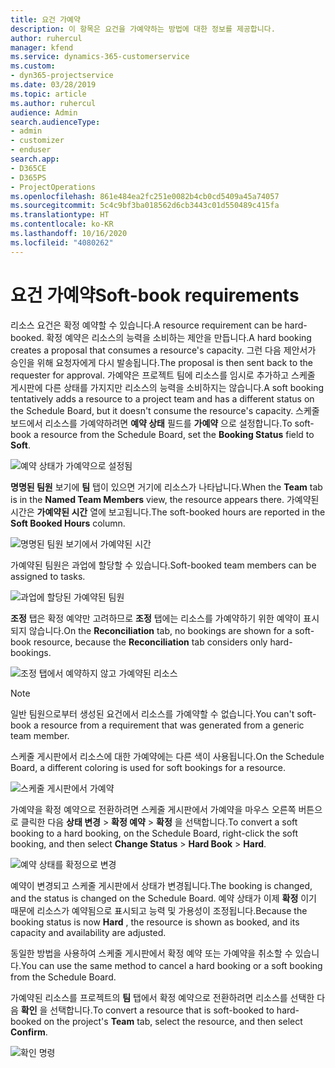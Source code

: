 ```yaml
---
title: 요건 가예약
description: 이 항목은 요건을 가예약하는 방법에 대한 정보를 제공합니다.
author: ruhercul
manager: kfend
ms.service: dynamics-365-customerservice
ms.custom:
- dyn365-projectservice
ms.date: 03/28/2019
ms.topic: article
ms.author: ruhercul
audience: Admin
search.audienceType:
- admin
- customizer
- enduser
search.app:
- D365CE
- D365PS
- ProjectOperations
ms.openlocfilehash: 861e484ea2fc251e0082b4cb0cd5409a45a74057
ms.sourcegitcommit: 5c4c9bf3ba018562d6cb3443c01d550489c415fa
ms.translationtype: HT
ms.contentlocale: ko-KR
ms.lasthandoff: 10/16/2020
ms.locfileid: "4080262"
---
```

# <a name="soft-book-requirements"></a><span data-ttu-id="db7a7-103">요건 가예약</span><span class="sxs-lookup"><span data-stu-id="db7a7-103">Soft-book requirements</span></span>

<span data-ttu-id="db7a7-104">리소스 요건은 확정 예약할 수 있습니다.</span><span class="sxs-lookup"><span data-stu-id="db7a7-104">A resource requirement can be hard-booked.</span></span> <span data-ttu-id="db7a7-105">확정 예약은 리소스의 능력을 소비하는 제안을 만듭니다.</span><span class="sxs-lookup"><span data-stu-id="db7a7-105">A hard booking creates a proposal that consumes a resource's capacity.</span></span> <span data-ttu-id="db7a7-106">그런 다음 제안서가 승인을 위해 요청자에게 다시 발송됩니다.</span><span class="sxs-lookup"><span data-stu-id="db7a7-106">The proposal is then sent back to the requester for approval.</span></span> <span data-ttu-id="db7a7-107">가예약은 프로젝트 팀에 리소스를 임시로 추가하고 스케줄 게시판에 다른 상태를 가지지만 리소스의 능력을 소비하지는 않습니다.</span><span class="sxs-lookup"><span data-stu-id="db7a7-107">A soft booking tentatively adds a resource to a project team and has a different status on the Schedule Board, but it doesn't consume the resource's capacity.</span></span> <span data-ttu-id="db7a7-108">스케줄 보드에서 리소스를 가예약하려면 **예약 상태** 필드를 **가예약** 으로 설정합니다.</span><span class="sxs-lookup"><span data-stu-id="db7a7-108">To soft-book a resource from the Schedule Board, set the **Booking Status** field to **Soft**.</span></span>

![예약 상태가 가예약으로 설정됨](media/Resource-Management-image77.png)

<span data-ttu-id="db7a7-110">**명명된 팀원** 보기에 **팀** 탭이 있으면 거기에 리소스가 나타납니다.</span><span class="sxs-lookup"><span data-stu-id="db7a7-110">When the **Team** tab is in the **Named Team Members** view, the resource appears there.</span></span> <span data-ttu-id="db7a7-111">가예약된 시간은 **가예약된 시간** 열에 보고됩니다.</span><span class="sxs-lookup"><span data-stu-id="db7a7-111">The soft-booked hours are reported in the **Soft Booked Hours** column.</span></span>

![명명된 팀원 보기에서 가예약된 시간](media/Resource-Management-image78.png)

<span data-ttu-id="db7a7-113">가예약된 팀원은 과업에 할당할 수 있습니다.</span><span class="sxs-lookup"><span data-stu-id="db7a7-113">Soft-booked team members can be assigned to tasks.</span></span>

![과업에 할당된 가예약된 팀원](media/Resource-Management-image79.png)

<span data-ttu-id="db7a7-115">**조정** 탭은 확정 예약만 고려하므로 **조정** 탭에는 리소스를 가예약하기 위한 예약이 표시되지 않습니다.</span><span class="sxs-lookup"><span data-stu-id="db7a7-115">On the **Reconciliation** tab, no bookings are shown for a soft-book resource, because the **Reconciliation** tab considers only hard-bookings.</span></span>

![조정 탭에서 예약하지 않고 가예약된 리소스](media/Resource-Management-image80.png)

> [!NOTE]
> <span data-ttu-id="db7a7-117">일반 팀원으로부터 생성된 요건에서 리소스를 가예약할 수 없습니다.</span><span class="sxs-lookup"><span data-stu-id="db7a7-117">You can't soft-book a resource from a requirement that was generated from a generic team member.</span></span>

<span data-ttu-id="db7a7-118">스케줄 게시판에서 리소스에 대한 가예약에는 다른 색이 사용됩니다.</span><span class="sxs-lookup"><span data-stu-id="db7a7-118">On the Schedule Board, a different coloring is used for soft bookings for a resource.</span></span>

![스케줄 게시판에서 가예약](media/Resource-Management-image81.png)

<span data-ttu-id="db7a7-120">가예약을 확정 예약으로 전환하려면 스케줄 게시판에서 가예약을 마우스 오른쪽 버튼으로 클릭한 다음 **상태 변경** \> **확정 예약** \> **확정** 을 선택합니다.</span><span class="sxs-lookup"><span data-stu-id="db7a7-120">To convert a soft booking to a hard booking, on the Schedule Board, right-click the soft booking, and then select **Change Status** \> **Hard Book** \> **Hard**.</span></span>

![예약 상태를 확정으로 변경](media/Resource-Management-image82.png)

<span data-ttu-id="db7a7-122">예약이 변경되고 스케줄 게시판에서 상태가 변경됩니다.</span><span class="sxs-lookup"><span data-stu-id="db7a7-122">The booking is changed, and the status is changed on the Schedule Board.</span></span> <span data-ttu-id="db7a7-123">예약 상태가 이제 **확정** 이기 때문에 리소스가 예약됨으로 표시되고 능력 및 가용성이 조정됩니다.</span><span class="sxs-lookup"><span data-stu-id="db7a7-123">Because the booking status is now **Hard** , the resource is shown as booked, and its capacity and availability are adjusted.</span></span>

<span data-ttu-id="db7a7-124">동일한 방법을 사용하여 스케줄 게시판에서 확정 예약 또는 가예약을 취소할 수 있습니다.</span><span class="sxs-lookup"><span data-stu-id="db7a7-124">You can use the same method to cancel a hard booking or a soft booking from the Schedule Board.</span></span>

<span data-ttu-id="db7a7-125">가예약된 리소스를 프로젝트의 **팀** 탭에서 확정 예약으로 전환하려면 리소스를 선택한 다음 **확인** 을 선택합니다.</span><span class="sxs-lookup"><span data-stu-id="db7a7-125">To convert a resource that is soft-booked to hard-booked on the project's **Team** tab, select the resource, and then select **Confirm**.</span></span>

![확인 명령](media/Resource-Management-image83.png)
